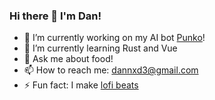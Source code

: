 ### Hi there 👋 I'm Dan!

- 🔭 I’m currently working on my AI bot [Punko](https://github.com/BiaDd/Punko)!
- 🌱 I’m currently learning Rust and Vue
- 💬 Ask me about food!
- 📫 How to reach me: [dannxd3@gmail.com](dannxd3@gmail.com)
- ⚡ Fun fact: I make [lofi beats](https://soundcloud.com/doodeedoo/yo-momma-so-beautiful-i-wanna-take-her-out-for-ice-cream?si=0c25deebf94e4f388f1f6146e0e08653&utm_source=clipboard&utm_medium=text&utm_campaign=social_sharing)

<!--
**BiaDd/BiaDd** is a ✨ _special_ ✨ repository because its `README.md` (this file) appears on your GitHub profile.

Here are some ideas to get you started:

- 🔭 I’m currently working on ...
- 🌱 I’m currently learning ...
- 👯 I’m looking to collaborate on ...
- 🤔 I’m looking for help with ...
- 💬 Ask me about ...
- 📫 How to reach me: ...
- 😄 Pronouns: ...
- ⚡ Fun fact: ...
-->
